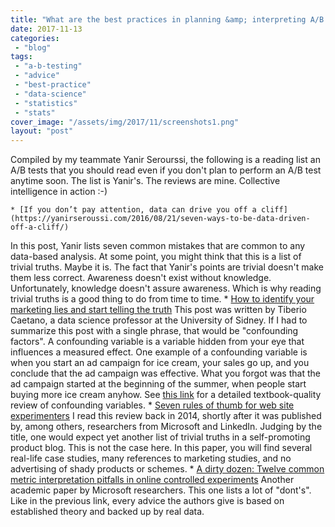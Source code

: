 ```yaml
---
title: "What are the best practices in planning &amp; interpreting A/B tests?"
date: 2017-11-13
categories: 
 - "blog"
tags: 
 - "a-b-testing"
 - "advice"
 - "best-practice"
 - "data-science"
 - "statistics"
 - "stats"
cover_image: "/assets/img/2017/11/screenshots1.png"
layout: "post"
---
```


Compiled by my teammate Yanir Serourssi, the following is a reading list an A/B tests that you should read even if you don't plan to perform an A/B test anytime soon. The list is Yanir's. The reviews are mine. Collective intelligence in action :-)

    * [If you don’t pay attention, data can drive you off a cliff](https://yanirseroussi.com/2016/08/21/seven-ways-to-be-data-driven-off-a-cliff/)
In this post, Yanir lists seven common mistakes that are common to any data-based analysis. At some point, you might think that this is a list of trivial truths. Maybe it is. The fact that Yanir's points are trivial doesn't make them less correct. Awareness doesn't exist without knowledge. Unfortunately, knowledge doesn't assure awareness. Which is why reading trivial truths is a good thing to do from time to time.
    * [How to identify your marketing lies and start telling the truth](https://www.linkedin.com/pulse/how-identify-your-marketing-lies-start-telling-truth-tiberio-caetano)
This post was written by Tiberio Caetano, a data science professor at the University of Sidney. If I had to summarize this post with a single phrase, that would be "confounding factors". A confounding variable is a variable hidden from your eye that influences a measured effect. One example of a confounding variable is when you start an ad campaign for ice cream, your sales go up, and you conclude that the ad campaign was effective. What you forgot was that the ad campaign started at the beginning of the summer, when people start buying more ice cream anyhow.
See [this link](https://onlinecourses.science.psu.edu/stat507/node/34) for a detailed textbook-quality review of confounding variables.
    * [Seven rules of thumb for web site experimenters](http://www.exp-platform.com/Documents/2014%20experimentersRulesOfThumb.pdf)
I read this review back in 2014, shortly after it was published by, among others, researchers from Microsoft and LinkedIn. Judging by the title, one would expect yet another list of trivial truths in a self-promoting product blog. This is not the case here. In this paper, you will find several real-life case studies, many references to marketing studies, and no advertising of shady products or schemes.
    * [A dirty dozen: Twelve common metric interpretation pitfalls in online controlled experiments](http://exp-platform.com/Documents/2017-08%20KDDMetricInterpretationPitfalls.pdf)
Another academic paper by Microsoft researchers. This one lists a lot of "dont's". Like in the previous link, every advice the authors give is based on established theory and backed up by real data.
